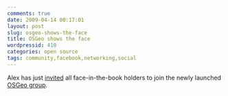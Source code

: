 ```yaml
---
comments: true
date: 2009-04-14 00:17:01
layout: post
slug: osgeo-shows-the-face
title: OSGeo shows the face
wordpressid: 410
categories: open source
tags: community,facebook,networking,social
---
```


Alex has just [invited](http://lists.osgeo.org/pipermail/discuss/2009-April/005235.html) all face-in-the-book holders to join the newly launched [OSGeo group](http://www.facebook.com/group.php?gid=155488650251).
